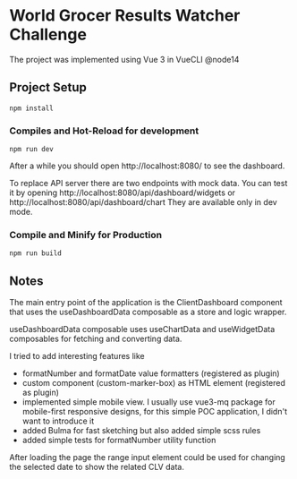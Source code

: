 # World Grocer Results Watcher Challenge

The project was implemented using Vue 3 in VueCLI @node14

Project Setup
----
```shell
npm install
```

### Compiles and Hot-Reload for development
```shell
npm run dev
```

After a while you should open http://localhost:8080/ to see the dashboard.

To replace API server there are two endpoints with mock data.
You can test it by opening http://localhost:8080/api/dashboard/widgets or http://localhost:8080/api/dashboard/chart
They are available only in dev mode.

### Compile and Minify for Production
```shell
npm run build
```

## Notes
The main entry point of the application is the ClientDashboard component that uses the useDashboardData composable as a store and logic wrapper.

useDashboardData composable uses useChartData and useWidgetData composables for fetching and converting data.

I tried to add interesting features like 
- formatNumber and formatDate value formatters (registered as plugin)
- custom component (custom-marker-box) as HTML element (registered as plugin)
- implemented simple mobile view. I usually use vue3-mq package for mobile-first responsive designs, for this simple POC application, I didn't want to introduce it
- added Bulma for fast sketching but also added simple scss rules
- added simple tests for formatNumber utility function

After loading the page the range input element could be used for changing the selected date to show the related CLV data.

